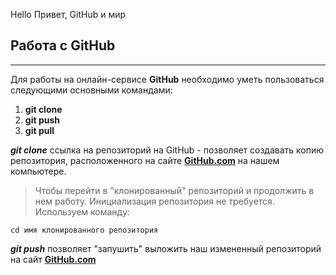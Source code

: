 Hello
Привет, GitHub и мир

## Работа с GitHub
___

Для работы на онлайн-сервисе __GitHub__ необходимо уметь пользоваться следующими основными командами:
1. __git clone__
2. __git push__
3. __git pull__

___git clone___ ссылка на репозиторий на GitHub - позволяет создавать копию репозитория, расположенного на сайте [__GitHub.com__](https://github.com/) на нашем компьютере.

>Чтобы перейти в "клонированный" репозиторий и продолжить в нем работу. Инициализация репозитория не требуется. Используем команду:  
```
cd имя клонированного репозитория
```
___git push___ позволяет "запушить" выложить наш измененный репозиторий на сайт [__GitHub.com__](https://github.com/)